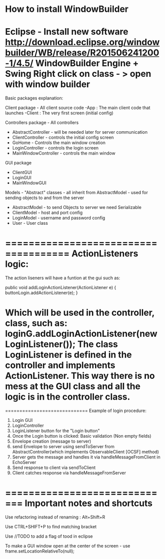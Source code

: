 How to install WindowBuilder
===========================
Eclipse - Install new software
http://download.eclipse.org/windowbuilder/WB/release/R201506241200-1/4.5/
WindowBuilder Engine + Swing
Right click on class - > open with window builder 
======================================

Basic packages explanation:

Client package - All client source code
-App : The main client code that launches
-Client : The very first screen (initial config)

Controllers package - All controllers
* AbstractController - will be needed later for server communication
* ClientController - controls the initial config screen
* GoHome - Controls the main window creation
* LoginController - controls the login screen
* MainWindowController - controls the main window


GUI package
* ClientGUI
* LoginGUI
* MainWindowGUI

Models - "Abstract" classes - all inherit from AbstractModel - used for sending objects to and from the server
* AbstractModel - to send Objects to server we need Serializable 
* ClientModel - host and port config
* LoginModel - username and password config
* User - User class


=====================================
ActionListeners logic:
=====================================
The action liseners will have a funtion at the gui such as:

public void addLoginActionListener(ActionListener e)
	{
		buttonLogin.addActionListener(e);
	}
	
Which will be used in the controller, class, such as:
loginG.addLoginActionListener(new LoginListener());
The class LoginListener is defined in the controller and implements ActionListener.
This way there is no mess at the GUI class and all the logic is in the controller class.
=====================================


=============================
Example of login procedure:

1. Login GUI
2. LoginController
3. LoginListener button for the "Login button"
4. Once the Login button is clicked: Basic validation (Non empty fields)
5. Envelope creation (message to server)
6. send Envelope to server using sendToServer from AbstractController(which implements ObservableClient [OCSF] method)
7. Server gets the message and handles it via handleMessageFromClient in EchoServer
8. Send response to client via sendToClient
9. Client catches response via handleMessageFromServer

=============================
Important notes and shortcuts
=============================
Use refactoring instead of renaming : Alt+Shift+R

Use CTRL+SHIFT+P to find matching bracket

Use //TODO <text here> to add a flag of tood in eclipse

To make a GUI window open at the center of the screen - use frame.setLocationRelativeTo(null);
